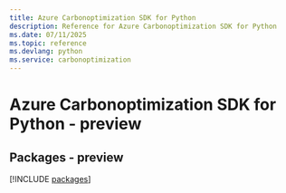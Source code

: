 ```yaml
---
title: Azure Carbonoptimization SDK for Python
description: Reference for Azure Carbonoptimization SDK for Python
ms.date: 07/11/2025
ms.topic: reference
ms.devlang: python
ms.service: carbonoptimization
---
```

# Azure Carbonoptimization SDK for Python - preview
## Packages - preview
[!INCLUDE [packages](carbonoptimization-index.md)]